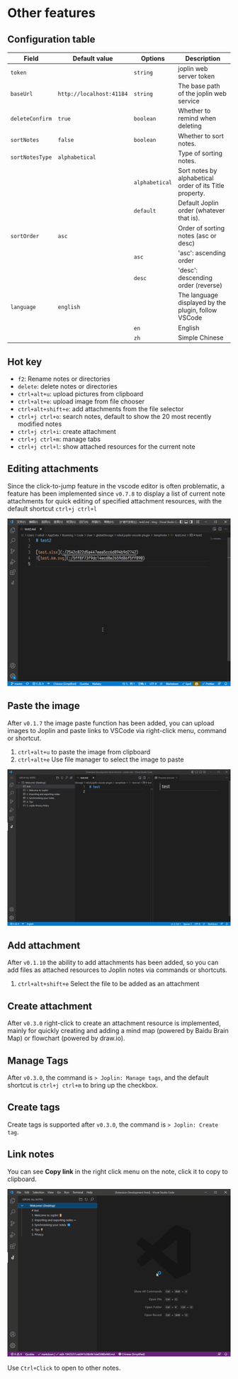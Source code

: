 # Other features

## Configuration table

| Field           | Default value            | Options        | Description                                             |
| --------------- | ------------------------ | -------------- | ------------------------------------------------------- |
| `token`         |                          | `string`       | joplin web server token                                 |
| `baseUrl`       | `http://localhost:41184` | `string`       | The base path of the joplin web service                 |
| `deleteConfirm` | `true`                   | `boolean`      | Whether to remind when deleting                         |
| `sortNotes`     | `false`                  | `boolean`      | Whether to sort notes.                                  |
| `sortNotesType` | `alphabetical`           |                | Type of sorting notes.                                  |
|                 |                          | `alphabetical` | Sort notes by alphabetical order of its Title property. |
|                 |                          | `default`      | Default Joplin order (whatever that is).                |
| `sortOrder`     | `asc`                    |                | Order of sorting notes (asc or desc)                    |
|                 |                          | `asc`          | 'asc': ascending order                                  |
|                 |                          | `desc`         | 'desc': descending order (reverse)                      |
| `language`      | `english`                |                | The language displayed by the plugin, follow VSCode     |
|                 |                          | `en`           | English                                                 |
|                 |                          | `zh`           | Simple Chinese                                          |

## Hot key

- `f2`: Rename notes or directories
- `delete`: delete notes or directories
- `ctrl+alt+u`: upload pictures from clipboard
- `ctrl+alt+e`: upload image from file chooser
- `ctrl+alt+shift+e`: add attachments from the file selector
- `ctrl+j ctrl+o`: search notes, default to show the 20 most recently modified notes
- `ctrl+j ctrl+i`: create attachment
- `ctrl+j ctrl+m`: manage tabs
- `ctrl+j ctrl+l`: show attached resources for the current note

## Editing attachments

Since the click-to-jump feature in the vscode editor is often problematic, a feature has been implemented since `v0.7.8` to display a list of current note attachments for quick editing of specified attachment resources, with the default shortcut `ctrl+j ctrl+l`

![editResource](/images/editResource.gif)

## Paste the image

After `v0.1.7` the image paste function has been added, you can upload images to Joplin and paste links to VSCode via right-click menu, command or shortcut.

1. `ctrl+alt+u` to paste the image from clipboard
2. `ctrl+alt+e` Use file manager to select the image to paste

![pasteImage](/images/pasteImage.gif)

## Add attachment

After `v0.1.10` the ability to add attachments has been added, so you can add files as attached resources to Joplin notes via commands or shortcuts.

1. `ctrl+alt+shift+e` Select the file to be added as an attachment

## Create attachment

After `v0.3.0` right-click to create an attachment resource is implemented, mainly for quickly creating and adding a mind map (powered by Baidu Brain Map) or flowchart (powered by draw.io).

## Manage Tags

After `v0.3.0`, the command is `> Joplin: Manage tags`, and the default shortcut is `ctrl+j ctrl+m` to bring up the checkbox.

## Create tags

Create tags is supported after `v0.3.0`, the command is `> Joplin: Create tag`.

## Link notes

You can see **Copy link** in the right click menu on the note, click it to copy to clipboard.

![Link notes](/images/copy-link.gif)

Use `Ctrl+Click` to open to other notes.
